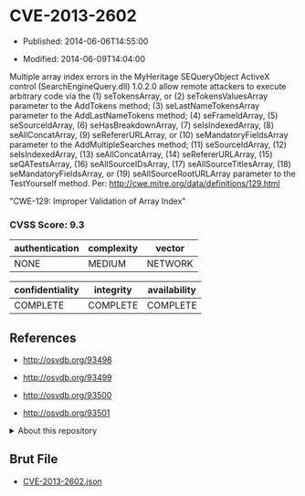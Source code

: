# CVE-2013-2602

- Published: 2014-06-06T14:55:00

- Modified: 2014-06-09T14:04:00

Multiple array index errors in the MyHeritage SEQueryObject ActiveX control (SearchEngineQuery.dll) 1.0.2.0 allow remote attackers to execute arbitrary code via the (1) seTokensArray, or (2) seTokensValuesArray parameter to the AddTokens method; (3) seLastNameTokensArray parameter to the AddLastNameTokens method; (4) seFrameIdArray, (5) seSourceIdArray, (6) seHasBreakdownArray, (7) seIsIndexedArray, (8) seAllConcatArray, (9) seRefererURLArray, or (10) seMandatoryFieldsArray parameter to the AddMultipleSearches method; (11) seSourceIdArray, (12) seIsIndexedArray, (13) seAllConcatArray, (14) seRefererURLArray, (15) seQATestsArray, (16) seAllSourceIDsArray, (17) seAllSourceTitlesArray, (18) seMandatoryFieldsArray, or (19) seAllSourceRootURLArray parameter to the TestYourself method. Per: http://cwe.mitre.org/data/definitions/129.html

"CWE-129: Improper Validation of Array Index"

### CVSS Score: **9.3**

| authentication | complexity | vector |
| --- | --- | --- |
| NONE | MEDIUM | NETWORK |

| confidentiality | integrity | availability |
| --- | --- | --- |
| COMPLETE | COMPLETE | COMPLETE |

## References

* http://osvdb.org/93498

* http://osvdb.org/93499

* http://osvdb.org/93500

* http://osvdb.org/93501

<details>
<summary>About this repository</summary> 

  This repository is part of the project [Live Hack CVE](https://github.com/Live-Hack-CVE). Main website can be found [www.live-hack.org](https://www.live-hack.org) 
  
  Made by [Sn0wAlice](https://github.com/Sn0wAlice) for the people that care about security and need to have a feed of the latest CVEs. Hope you enjoy it, don't forget to star the repo and follow me on [Twitter](https://twitter.com/Sn0wAlice) and [Github](https://github.com/Sn0wAlice). And that is my [personnal website](https://www.alice-snow.me/)

  - [Home Page](https://github.com/Live-Hack-CVE)
  - [Framework](https://github.com/Live-Hack-CVE/cve-framework)
  - [CVE database](https://github.com/Live-Hack-CVE/full_database)
  - [Changelog](https://github.com/Live-Hack-CVE/Changelog)
</details>

## Brut File

* [CVE-2013-2602.json](https://raw.githubusercontent.com/Live-Hack-CVE/full_database/main/cves/2013/CVE-2013-2602.json)

